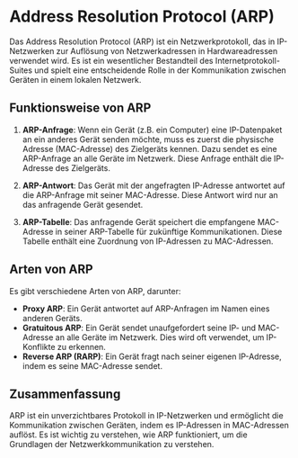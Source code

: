 # Address Resolution Protocol (ARP)

Das Address Resolution Protocol (ARP) ist ein Netzwerkprotokoll, das in IP-Netzwerken zur Auflösung von Netzwerkadressen in Hardwareadressen verwendet wird. Es ist ein wesentlicher Bestandteil des Internetprotokoll-Suites und spielt eine entscheidende Rolle in der Kommunikation zwischen Geräten in einem lokalen Netzwerk.

## Funktionsweise von ARP

1. **ARP-Anfrage**: Wenn ein Gerät (z.B. ein Computer) eine IP-Datenpaket an ein anderes Gerät senden möchte, muss es zuerst die physische Adresse (MAC-Adresse) des Zielgeräts kennen. Dazu sendet es eine ARP-Anfrage an alle Geräte im Netzwerk. Diese Anfrage enthält die IP-Adresse des Zielgeräts.

2. **ARP-Antwort**: Das Gerät mit der angefragten IP-Adresse antwortet auf die ARP-Anfrage mit seiner MAC-Adresse. Diese Antwort wird nur an das anfragende Gerät gesendet.

3. **ARP-Tabelle**: Das anfragende Gerät speichert die empfangene MAC-Adresse in seiner ARP-Tabelle für zukünftige Kommunikationen. Diese Tabelle enthält eine Zuordnung von IP-Adressen zu MAC-Adressen.

## Arten von ARP

Es gibt verschiedene Arten von ARP, darunter:

- **Proxy ARP**: Ein Gerät antwortet auf ARP-Anfragen im Namen eines anderen Geräts.
- **Gratuitous ARP**: Ein Gerät sendet unaufgefordert seine IP- und MAC-Adresse an alle Geräte im Netzwerk. Dies wird oft verwendet, um IP-Konflikte zu erkennen.
- **Reverse ARP (RARP)**: Ein Gerät fragt nach seiner eigenen IP-Adresse, indem es seine MAC-Adresse sendet.

## Zusammenfassung

ARP ist ein unverzichtbares Protokoll in IP-Netzwerken und ermöglicht die Kommunikation zwischen Geräten, indem es IP-Adressen in MAC-Adressen auflöst. Es ist wichtig zu verstehen, wie ARP funktioniert, um die Grundlagen der Netzwerkkommunikation zu verstehen.